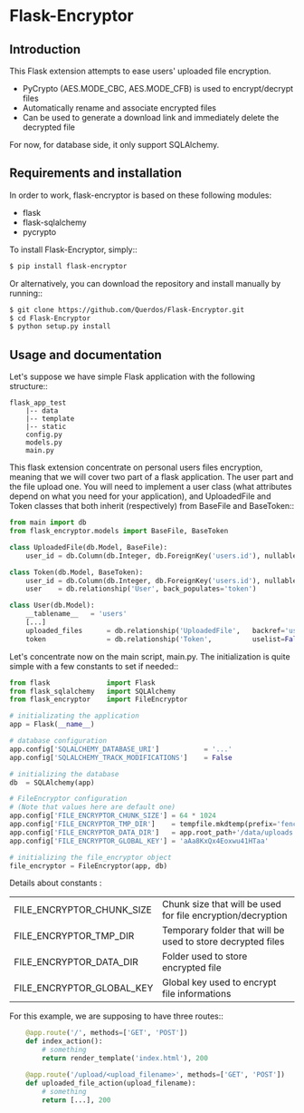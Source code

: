 # Flask-Encryptor

## Introduction
This Flask extension attempts to ease users' uploaded file encryption.

- PyCrypto (AES.MODE_CBC, AES.MODE_CFB) is used to encrypt/decrypt files
- Automatically rename and associate encrypted files
- Can be used to generate a download link and immediately delete the decrypted file

For now, for database side, it only support SQLAlchemy.

## Requirements and installation

In order to work, flask-encryptor is based on these following modules:

- flask
- flask-sqlalchemy
- pycrypto

To install Flask-Encryptor, simply::

```bash
$ pip install flask-encryptor
```

Or alternatively, you can download the repository and install manually by running::

```bash
$ git clone https://github.com/Querdos/Flask-Encryptor.git
$ cd Flask-Encryptor
$ python setup.py install
```

## Usage and documentation
Let's suppose we have simple Flask application with the following structure::
```
flask_app_test
    |-- data
    |-- template
    |-- static
    config.py
    models.py
    main.py
```

This flask extension concentrate on personal users files encryption, meaning that we will cover two part of a flask application.
The user part and the file upload one. You will need to implement a user class (what attributes depend on what you need
for your application), and UploadedFile and Token classes that both inherit (respectively) from BaseFile and BaseToken::

```python
from main import db
from flask_encryptor.models import BaseFile, BaseToken

class UploadedFile(db.Model, BaseFile):
    user_id = db.Column(db.Integer, db.ForeignKey('users.id'), nullable=False)

class Token(db.Model, BaseToken):
    user_id = db.Column(db.Integer, db.ForeignKey('users.id'), nullable=False)
    user    = db.relationship('User', back_populates='token')

class User(db.Model):
    __tablename__   = 'users'
    [...]
    uploaded_files      = db.relationship('UploadedFile',   backref='users', lazy=True)
    token               = db.relationship('Token',          uselist=False, back_populates="user")
```

Let's concentrate now on the main script, main.py. The initialization is quite simple with a few constants to set if needed::
```python
from flask              import Flask
from flask_sqlalchemy   import SQLAlchemy
from flask_encryptor    import FileEncryptor

# initializating the application
app = Flask(__name__)

# database configuration
app.config['SQLALCHEMY_DATABASE_URI']           = '...'
app.config['SQLALCHEMY_TRACK_MODIFICATIONS']    = False

# initializing the database
db  = SQLAlchemy(app)

# FileEncryptor configuration
# (Note that values here are default one)
app.config['FILE_ENCRYPTOR_CHUNK_SIZE'] = 64 * 1024
app.config['FILE_ENCRYPTOR_TMP_DIR']    = tempfile.mkdtemp(prefix='fencryptor_')
app.config['FILE_ENCRYPTOR_DATA_DIR']   = app.root_path+'/data/uploads'
app.config['FILE_ENCRYPTOR_GLOBAL_KEY'] = 'aAa8KxQx4Eoxwu41HTaa'

# initializing the file_encryptor object
file_encryptor = FileEncryptor(app, db)
```
Details about constants :

|                           |                                                             |
|---------------------------|-------------------------------------------------------------|
| FILE_ENCRYPTOR_CHUNK_SIZE | Chunk size that will be used for file encryption/decryption |
| FILE_ENCRYPTOR_TMP_DIR    | Temporary folder that will be used to store decrypted files |
| FILE_ENCRYPTOR_DATA_DIR   | Folder used to store encrypted file                         |
| FILE_ENCRYPTOR_GLOBAL_KEY | Global key used to encrypt file informations                |

For this example, we are supposing to have three routes::
```python
    @app.route('/', methods=['GET', 'POST'])
    def index_action():
        # something
        return render_template('index.html'), 200

    @app.route('/upload/<upload_filename>', methods=['GET', 'POST'])
    def uploaded_file_action(upload_filename):
        # something
        return [...], 200
```